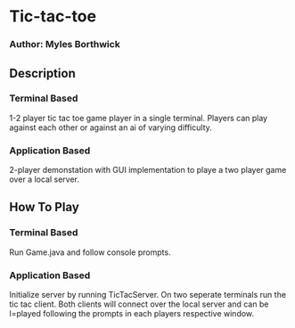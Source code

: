 # Tic-tac-toe

### Author: Myles Borthwick

## Description
### Terminal Based
1-2 player tic tac toe game player in a single terminal. Players can play against each other or against an ai of varying difficulty.

### Application Based
2-player demonstation with GUI implementation to playe a two player game over a local server.

## How To Play
### Terminal Based
Run Game.java and follow console prompts.

### Application Based
Initialize server by running TicTacServer. On two seperate terminals run the tic tac client. Both clients will connect over the local server and can be l=played following the prompts in each players respective window.



